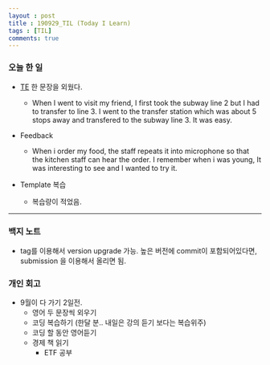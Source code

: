 ```yaml
---
layout : post
title : 190929_TIL (Today I Learn)
tags : [TIL]
comments: true
---
```

### 오늘 한 일
- [TE](https://armkernel.github.io/TE_190929/) 한 문장을 외웠다. 
  - When I went to visit my friend, I first took the subway line 2 but I had to transfer to line 3. I went to the transfer station which was about 5 stops away and transfered to the subway line 3. It was easy.

- Feedback
  - When i order my food, the staff repeats it into microphone so that the kitchen staff can hear the order. I remember when i was young, It was interesting to see and I wanted to try it.   

- Template 복습
  - 복습량이 적었음.

---
### 백지 노트
-  tag를 이용해서 version upgrade 가능. 높은 버전에 commit이 포함되어있다면, submission 을 이용해서 올리면 됨.

### 개인 회고
- 9월이 다 가기 2일전.
  - 영어 두 문장씩 외우기
  - 코딩 복습하기 (한달 분.. 내일은 강의 듣기 보다는 복습위주)
  - 코딩 할 동안 영어듣기
  - 경제 책 읽기
    - ETF 공부
